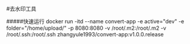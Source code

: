 #去水印工具

#####快速运行
    docker run -itd --name convert-app -e active="dev" -e folder="/home/upload/"  -p 8080:8080 -v /root/.m2:/root/.m2 -v /root/.ssh:/root/.ssh  zhangyule1993/convert-app:v1.0.0.release